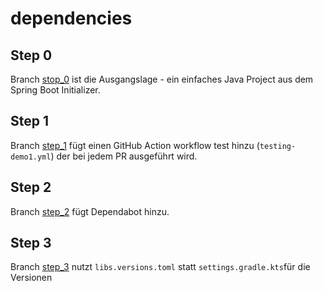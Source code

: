 # dependencies
## Step 0
Branch [stop_0](https://github.com/joergi/dependencies/tree/step_0) ist die Ausgangslage - ein einfaches Java Project aus dem Spring Boot Initializer.
## Step 1
Branch [step_1](https://github.com/joergi/dependencies/tree/step_1) fügt einen GitHub Action workflow test hinzu (`testing-demo1.yml`) der bei jedem PR ausgeführt wird.
## Step 2
Branch [step_2](https://github.com/joergi/dependencies/tree/step_2) fügt Dependabot hinzu.
## Step 3
Branch [step_3](https://github.com/joergi/dependencies/tree/step_3) nutzt `libs.versions.toml` statt `settings.gradle.kts`für die Versionen